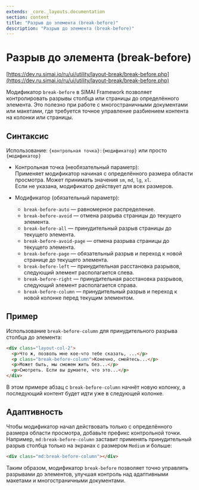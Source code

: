 ```yaml
---
extends: _core._layouts.documentation
section: content
title: "Разрыв до элемента (break-before)"
description: "Разрыв до элемента (break-before)"
---
```


# Разрыв до элемента (break-before)

[https://dev.ru.simai.io/ru/ui/utility/layout-break/break-before.php](https://dev.ru.simai.io/ru/ui/utility/layout-break/break-before.php)

Модификатор `break-before` в SIMAI Framework позволяет контролировать разрывы столбца или страницы до определённого
элемента. Это полезно при работе с многостраничными документами или макетами, где требуется точное управление разбиением
контента на колонки или страницы.

## Синтаксис

Использование: `{контрольная точка}:{модификатор}` или просто `{модификатор}`

- Контрольная точка (необязательный параметр):  
  Применяет модификатор начиная с определённого размера области просмотра. Может принимать значения `sm`, `md`, `lg`,
  `xl`.  
  Если не указана, модификатор действует для всех размеров.

- Модификатор (обязательный параметр):

    - `break-before-auto` — равномерное распределение.
    - `break-before-avoid` — отмена разрыва страницы до текущего элемента.
    - `break-before-all` — принудительный разрыв страницы до текущего элемента.
    - `break-before-avoid-page` — отмена разрыва страницы до текущего элемента.
    - `break-before-page` — обязательный разрыв и переход к новой странице до текущего элемента.
    - `break-before-left` — принудительная расстановка разрывов, следующий элемент располагается слева.
    - `break-before-right` — принудительная расстановка разрывов, следующий элемент располагается справа.
    - `break-before-column` — принудительный разрыв и переход к новой колонке перед текущим элементом.

## Пример

Использование `break-before-column` для принудительного разрыва столбца до элемента:

```html
<div class="layout-col-2">
  <p>Что ж, позволь мне кое-что тебе сказать, ...</p>
  <p class="break-before-column">Конечно, смейтесь...</p>
  <p>Может быть, мы сможем жить без...</p>
  <p>Смотреть. Если вы думаете, что это...</p>
</div>
```

В этом примере абзац с `break-before-column` начнёт новую колонку, а последующий контент будет идти уже в следующей
колонке.

## Адаптивность

Чтобы модификатор начал действовать только с определённого размера области просмотра, добавьте префикс контрольной
точки. Например, `md:break-before-column` заставит применять принудительный разрыв столбца только на экранах с размером
`Medium` и больше:

```html
<div class="md:break-before-column"></div>
```

Таким образом, модификатор `break-before` позволяет точно управлять разрывами до элементов, улучшая контроль над
адаптивными макетами и многостраничными документами.

